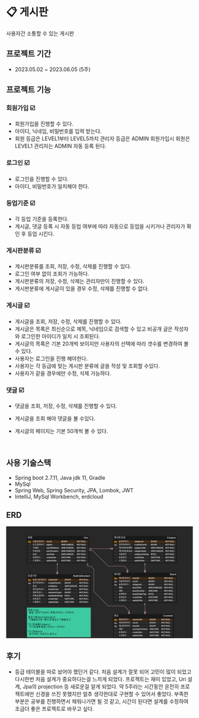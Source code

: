 # :clipboard: 게시판
사용자간 소통할 수 있는 게시판

## 프로젝트 기간
* 2023.05.02 ~ 2023.06.05 (5주)
  <br>

## 프로젝트 기능
### 회원가입 :ballot_box_with_check:
* 회원가입을 진행할 수 있다.
* 아이디, 닉네임, 비밀번호를 입력 받는다.
* 회원 등급은 LEVEL1부터 LEVEL5까지 관리자 등급은 ADMIN 회원가입시 회원은 LEVEL1 관리자는 ADMIN 자동 등록 된다.

### 로그인 :ballot_box_with_check:
* 로그인을 진행할 수 있다.
* 아이디, 비밀번호가 일치해야 한다.

### 등업기준 :ballot_box_with_check:
* 각 등업 기준을 등록한다.
* 게시글, 댓글 등록 시 자동 등업 여부에 따라 자동으로 등업을 시키거나 관리자가 확인 후 등업 시킨다.

### 게시판분류 :ballot_box_with_check:
* 게시판분류를 조회, 저장, 수정, 삭제를 진행할 수 있다.
* 로그인 여부 없이 조회가 가능하다.
* 게시판분류의 저장, 수정, 삭제는 관리자만이 진행할 수 있다.
* 게시판분류에 게시글이 있을 경우 수정, 삭제를 진행할 수 없다.

### 게시글 :ballot_box_with_check:
* 게시글을 조회, 저장, 수정, 삭제를 진행할 수 있다.
* 게시글은 목록은 최신순으로 제목, 닉네임으로 검색할 수 있고 비공개 글은 작성자와 로그인한 아이디가 일치 시 조회된다.
* 게시글의 목록은 기본 20개씩 보이지만 사용자의 선택에 따라 갯수를 변경하여 볼 수 있다.
* 사용자는 로그인을 진행 해야한다.
* 사용자는 각 등급에 맞는 게시판 분류에 글을 작성 및 조회할 수있다.
* 사용자가 같을 경우에만 수정, 삭제 가능하다.

### 댓글 :ballot_box_with_check:
* 댓글을 조회, 저장, 수정, 삭제를 진행할 수 있다.
* 게시글을 조회 해야 댓글을 볼 수있다.
* 게시글의 페이지는 기본 50개씩 볼 수 있다.

  <br>

## 사용 기술스택
* Spring boot 2.7.11, Java jdk 11, Gradle
* MySql
* Spring Web, Spring Security, JPA, Lombok, JWT
* IntelliJ, MySql Workbench, erdcloud
  <br>

## ERD
![ERD](ERD/BoardErd.png)
<br>

## 후기
* 등급 테이블을 따로 놨어야 했던거 같다. 처음 설계가 잘못 되어 고민이 많이 되었고 다시한번 처음 설계가 중요하다는걸 느끼게 되었다. 
  프로젝트는 재미 있었고, Uri 설계, Jpa의 projection 등 새로운걸 알게 되었다. 약 5주라는 시간동안 온전히 프로젝트에만 신경을 쓰진 못했지만 얼추 생각한대로 구현할 수 있어서 좋았다.
  부족한 부분은 공부를 진행하면서 채워나가면 될 것 같고, 시간이 된다면 설계를 수정하여 조금더 좋은 프로젝트로 바꾸고 싶다.
